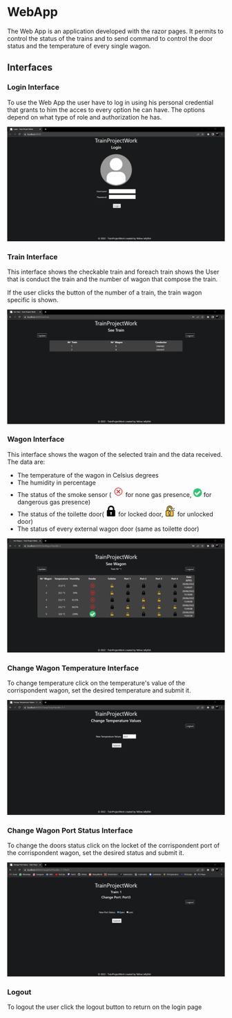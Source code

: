 # WebApp

The Web App is an application developed with the razor pages.
It permits to control the status of the trains and to send command to control the door status and the temperature of every single wagon.

## Interfaces

### Login Interface

To use the Web App the user have to log in using his personal credential that grants to him the acces to every option he can have. The options depend on what type of role and authorization he has.

![](..//Img//webAppLoginPage.png)


### Train Interface

This interface shows the checkable train and foreach train shows the User that is conduct the train and the number of wagon that compose the train.

If the user clicks the button of the number of a train, the train wagon specific is shown.

![](..//Img//webAppSeeTrain.png)


### Wagon Interface

This interface shows the wagon of the selected train and the data received.
The data are:
- The temperature of the wagon in Celsius degrees
- The humidity in percentage
- The status of the smoke sensor ( <img src="../Img/false.png" width=25 height= 25> for none gas presence,  <img src="../Img/true.png" width=20 height= 20> for dangerous gas presence)
- The status of the toilette door( <img src="../Img/lock.png" width=25 height= 25> for locked door, <img src="../Img/open.png" width=25 height= 25> for unlocked door)
- The status of every external wagon door (same as toilette door)


![](..//Img//webAppSeeWagon.png)


### Change Wagon Temperature Interface

To change temperature click on the temperature's value of the corrispondent wagon, set the desired temperature and submit it.

![](..//Img//webAppChangeTemp.png)

### Change Wagon Port Status Interface

To change the doors status click on the locket of the corrispondent port of the corrispondent wagon, set the desired status and submit it.

![](..//Img//webAppChangePort.png)

### Logout

To logout the user click the logout button to return on the login page